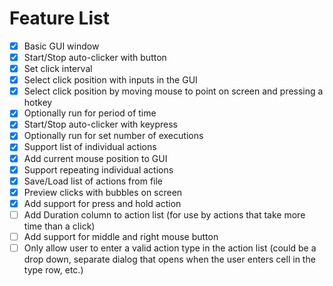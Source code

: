 # Feature List

- [x] Basic GUI window
- [x] Start/Stop auto-clicker with button
- [x] Set click interval
- [x] Select click position with inputs in the GUI
- [x] Select click position by moving mouse to point on screen and pressing a hotkey
- [x] Optionally run for period of time
- [x] Start/Stop auto-clicker with keypress
- [x] Optionally run for set number of executions
- [x] Support list of individual actions
- [x] Add current mouse position to GUI
- [x] Support repeating individual actions
- [x] Save/Load list of actions from file
- [x] Preview clicks with bubbles on screen
- [x] Add support for press and hold action
- [ ] Add Duration column to action list (for use by actions that take more time than a click)
- [ ] Add support for middle and right mouse button
- [ ] Only allow user to enter a valid action type in the action list (could be a drop down, separate dialog that opens when the user enters cell in the type row, etc.)
